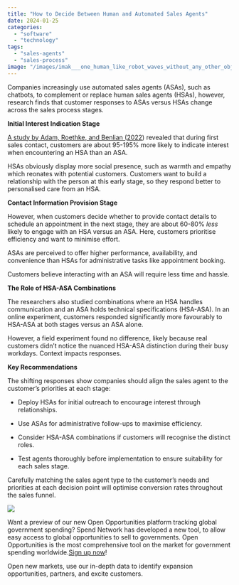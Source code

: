 ```yaml
---
title: "How to Decide Between Human and Automated Sales Agents"
date: 2024-01-25
categories: 
  - "software"
  - "technology"
tags: 
  - "sales-agents"
  - "sales-process"
image: "/images/imak___one_human_like_robot_waves_without_any_other_object_deep_16c3d242-2378-4d8c-90fc-fac0298730e9.webp"
---
```


Companies increasingly use automated sales agents (ASAs), such as chatbots, to complement or replace human sales agents (HSAs), however, research finds that customer responses to ASAs versus HSAs change across the sales process stages.

**Initial Interest Indication Stage**

[A study by Adam, Roethke, and Benlian (2022](https://pubsonline.informs.org/doi/epdf/10.1287/isre.2022.1171)) revealed that during first sales contact, customers are about 95-195% more likely to indicate interest when encountering an HSA than an ASA.

HSAs obviously display more social presence, such as warmth and empathy which reonates with potential customers. Customers want to build a relationship with the person at this early stage, so they respond better to personalised care from an HSA.

**Contact Information Provision Stage**

However, when customers decide whether to provide contact details to schedule an appointment in the next stage, they are about 60-80% _less_ likely to engage with an HSA versus an ASA. Here, customers prioritise efficiency and want to minimise effort.

ASAs are perceived to offer higher performance, availability, and convenience than HSAs for administrative tasks like appointment booking.

Customers believe interacting with an ASA will require less time and hassle.

**The Role of HSA-ASA Combinations**

The researchers also studied combinations where an HSA handles communication and an ASA holds technical specifications (HSA-ASA). In an online experiment, customers responded significantly more favourably to HSA-ASA at both stages versus an ASA alone.

However, a field experiment found no difference, likely because real customers didn’t notice the nuanced HSA-ASA distinction during their busy workdays. Context impacts responses.

**Key Recommendations**

The shifting responses show companies should align the sales agent to the customer’s priorities at each stage:

- Deploy HSAs for initial outreach to encourage interest through relationships.

- Use ASAs for administrative follow-ups to maximise efficiency.

- Consider HSA-ASA combinations if customers will recognise the distinct roles.

- Test agents thoroughly before implementation to ensure suitability for each sales stage.

Carefully matching the sales agent type to the customer’s needs and priorities at each decision point will optimise conversion rates throughout the sales funnel.

![](/images/giphy.gif)

Want a preview of our new Open Opportunities platform tracking global government spending? Spend Network has developed a new tool, to allow easy access to global opportunities to sell to governments. Open Opportunities is the most comprehensive tool on the market for government spending worldwide.[Sign up now](https://www.openopportunities.co/early-access/)!

Open new markets, use our in-depth data to identify expansion opportunities, partners, and excite customers.

